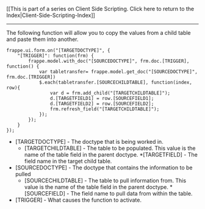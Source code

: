 [[This is part of a series on Client Side Scripting.  Click here to return to the Index|Client-Side-Scripting-Index]]
***

The following function will allow you to copy the values from a child table and paste them into another.

```
frappe.ui.form.on("[TARGETDOCTYPE]", {
    "[TRIGGER]": function(frm) {
        frappe.model.with_doc("[SOURCEDOCTYPE]", frm.doc.[TRIGGER], function() {
            var tabletransfer= frappe.model.get_doc("[SOURCEDOCTYPE]", frm.doc.[TRIGGER])
            $.each(tabletransfer.[SOURCECHILDTABLE], function(index, row){
                var d = frm.add_child("[TARGETCHILDTABLE]");
                d.[TARGETFIELD1] = row.[SOURCEFIELD1];
                d.[TARGETFIELD2] = row.[SOURCEFIELD2];
                frm.refresh_field("[TARGETCHILDTABLE]");
            });
        });
    }
});

```
* [TARGETDOCTYPE] - The doctype that is being worked in.
    * [TARGETCHILDTABLE] - The table to be populated.  This value is the name of the table field in the parent doctype.
        *[TARGETFIELD] - The field name in the target child table.
* [SOURCEDOCTYPE] - The doctype that contains the information to be pulled
    * [SOURCECHILDTABLE] - The table to pull information from.  This value is the name of the table field in the parent doctype.
        *[SOURCEFIELD] - The field name to pull data from within the table.
* [TRIGGER] - What causes the function to activate.
